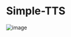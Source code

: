 # Simple-TTS
![image](https://github.com/user-attachments/assets/fdf54988-bc9b-4238-8dc5-7071346221ff)
